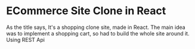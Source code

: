 # ECommerce Site Clone in React


As the title says, It's a shopping clone site, made in React. The main idea was to implement a shopping cart, so had to build the whole site around it. Using REST Api

